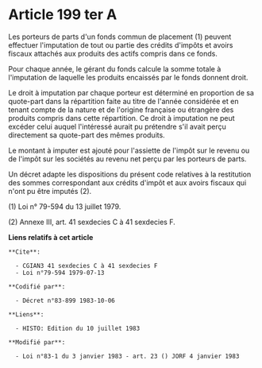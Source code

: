 # Article 199 ter A

Les porteurs de parts d'un fonds commun de placement (1) peuvent effectuer l'imputation de tout ou partie des crédits
d'impôts et avoirs fiscaux attachés aux produits des actifs compris dans ce fonds.

Pour chaque année, le gérant du fonds calcule la somme totale à l'imputation de laquelle les produits encaissés par le fonds
donnent droit.

Le droit à imputation par chaque porteur est déterminé en proportion de sa quote-part dans la répartition faite au titre de
l'année considérée et en tenant compte de la nature et de l'origine française ou étrangère des produits compris dans cette
répartition. Ce droit à imputation ne peut excéder celui auquel l'intéressé aurait pu prétendre s'il avait perçu directement
sa quote-part des mêmes produits.

Le montant à imputer est ajouté pour l'assiette de l'impôt sur le revenu ou de l'impôt sur les sociétés au revenu net perçu
par les porteurs de parts.

Un décret adapte les dispositions du présent code relatives à la restitution des sommes correspondant aux crédits d'impôt et
aux avoirs fiscaux qui n'ont pu être imputés (2).

(1) Loi n° 79-594 du 13 juillet 1979.

(2) Annexe III, art. 41 sexdecies C à 41 sexdecies F.

**Liens relatifs à cet article**

	**Cite**:

	  - CGIAN3 41 sexdecies C à 41 sexdecies F
	  - Loi n°79-594 1979-07-13

	**Codifié par**:

	  - Décret n°83-899 1983-10-06

	**Liens**:

	  - HISTO: Edition du 10 juillet 1983

	**Modifié par**:

	  - Loi n°83-1 du 3 janvier 1983 - art. 23 () JORF 4 janvier 1983

